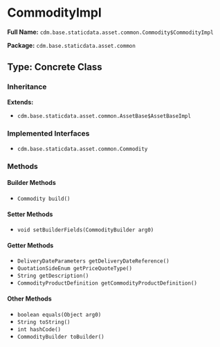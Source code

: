 # CommodityImpl

**Full Name:** `cdm.base.staticdata.asset.common.Commodity$CommodityImpl`

**Package:** `cdm.base.staticdata.asset.common`

## Type: Concrete Class

### Inheritance

**Extends:**
- `cdm.base.staticdata.asset.common.AssetBase$AssetBaseImpl`

### Implemented Interfaces

- `cdm.base.staticdata.asset.common.Commodity`

### Methods

#### Builder Methods

- `Commodity build()`

#### Setter Methods

- `void setBuilderFields(CommodityBuilder arg0)`

#### Getter Methods

- `DeliveryDateParameters getDeliveryDateReference()`
- `QuotationSideEnum getPriceQuoteType()`
- `String getDescription()`
- `CommodityProductDefinition getCommodityProductDefinition()`

#### Other Methods

- `boolean equals(Object arg0)`
- `String toString()`
- `int hashCode()`
- `CommodityBuilder toBuilder()`

